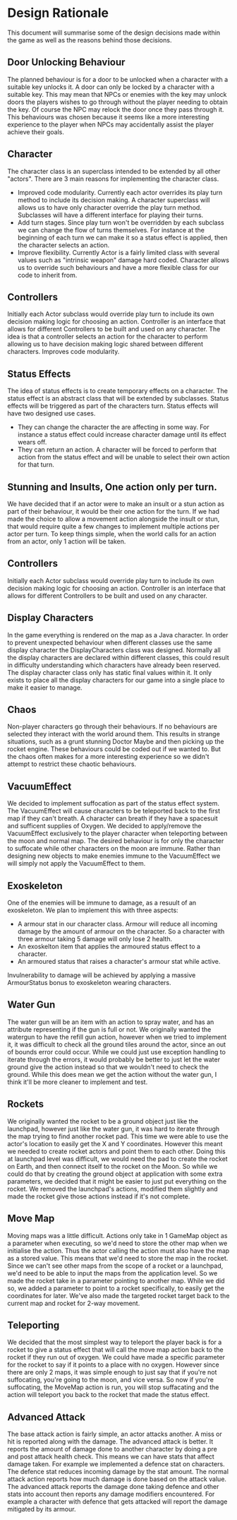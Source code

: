 # Design Rationale
This document will summarise some of the design decisions made within the game as well as the reasons behind those decisions.

## Door Unlocking Behaviour
The planned behaviour is for a door to be unlocked when a character with a suitable key unlocks it. A door can only be locked by a character with a suitable key.
This may mean that NPCs or enemies with the key may unlock doors the players wishes to go through without the player needing to obtain the key. Of course the NPC may relock the door once they pass through it.
This behaviours was chosen because it seems like a more interesting experience to the player when NPCs may accidentally assist the player achieve their goals.

## Character
The character class is an superclass intended to be extended by all other "actors". There are 3 main reasons for implementing the character class.
* Improved code modularity. Currently each actor overrides its play turn method to include its decision making. A character superclass will allows us to have only character override the play turn method. Subclasses will have a different interface for playing their turns.
* Add turn stages. Since play turn won't be overridden by each subclass we can change the flow of turns themselves. For instance at the beginning of each turn we can make it so a status effect is applied, then the character selects an action.
* Improve flexibility. Currently Actor is a fairly limited class with several values such as "intrinsic weapon" damage hard coded. Character allows us to override such behaviours and have a more flexible class for our code to inherit from.

## Controllers
Initially each Actor subclass would override play turn to include its own decision making logic for choosing an action. Controller is an interface that allows for different Controllers to be built and used on any character. The idea is that a controller selects an action for the character to perform allowing us to have decision making logic shared between different characters. Improves code modularity.


## Status Effects
The idea of status effects is to create temporary effects on a character. The status effect is an abstract class that will be extended by subclasses. Status effects will be triggered as part of the characters turn.
Status effects will have two designed use cases.
*  They can change the character the are affecting in some way. For instance a status effect could increase character damage until its effect wears off.
*  They can return an action. A character will be forced to perform that action from the status effect and will be unable to select their own action for that turn.

## Stunning and Insults, One action only per turn.
We have decided that if an actor were to make an insult or a stun action as part of their behaviour, it would be their one action for the turn. If we had made the choice to allow a movement action alongside the insult or stun, that would require quite a few changes to implement multiple actions per actor per turn. To keep things simple, when the world calls for an action from an actor, only 1 action will be taken.

## Controllers
Initially each Actor subclass would override play turn to include its own decision making logic for choosing an action. Controller is an interface that allows for different Controllers to be built and used on any character.

## Display Characters
In the game everything is rendered on the map as a Java character. In order to prevent unexpected behaviour when different classes use the same display character the DisplayCharacters class was designed. Normally all the display characters are declared within different classes, this could result in difficulty understanding which characters have already been reserved. The display character class only has static final values within it. It only exists to place all the display characters for our game into a single place to make it easier to manage.

## Chaos
Non-player characters go through their behaviours. If no behaviours are selected they interact with the world around them. This results in strange situations, such as a grunt stunning Doctor Maybe and then picking up the rocket engine. These behaviours could be coded out if we wanted to. But the chaos often makes for a more interesting experience so we didn't attempt to restrict these chaotic behaviours.

## VacuumEffect
We decided to implement suffocation as part of the status effect system. The VacuumEffect will cause characters to be teleported back to the first map if they can't breath. A character can breath if they have a spacesuit and sufficent supplies of Oxygen. We decided to apply/remove the VacuumEffect exclusively to the player character when teleporting between the moon and normal map. The desired behaviour is for only the character to suffocate while other characters on the moon are immune. Rather than designing new objects to make enemies immune to the VacuumEffect we will simply not apply the VacuumEffect to them.

## Exoskeleton
One of the enemies will be immune to damage, as a resuult of an exoskeleton. We plan to implement this with three aspects:
* A armour stat in our character class. Armour will reduce all incoming damage by the amount of armour on the character. So a character with three armour taking 5 damage will only lose 2 health.
* An exoskelton item that applies the armoured status effect to a character.
* An armoured status that raises a character's armour stat while active.

Invulnerability to damage will be achieved by applying a massive ArmourStatus bonus to exoskeleton wearing characters.

## Water Gun
The water gun will be an item with an action to spray water, and has an attribute representing if the gun is full or not.
We originally wanted the watergun to have the refill gun action, however when we tried to implement it, it was difficult to check all the ground tiles around the actor, since an out of bounds error could occur.
While we could just use exception handling to iterate through the errors, it would probably be better to just let the water ground give the action instead so that we wouldn't need to check the ground.
While this does mean we get the action without the water gun, I think it'll be more cleaner to implement and test.

## Rockets
We originally wanted the rocket to be a ground object just like the launchpad, however just like the water gun, it was hard to iterate through the map trying to find another rocket pad.
This time we were able to use the actor's location to easily get the X and Y coordinates. However this meant we needed to create rocket actors and point them to each other.
Doing this at launchpad level was difficult, we would need the pad to create the rocket on Earth, and then connect itself to the rocket on the Moon.
So while we could do that by creating the ground object at application with some extra parameters, we decided that it might be easier to just put everything on the rocket.
We removed the launchpad's actions, modified them slightly and made the rocket give those actions instead if it's not complete.

## Move Map
Moving maps was a little difficult. Actions only take in 1 GameMap object as a parameter when executing, so we'd need to store the other map when we initialise the action.
Thus the actor calling the action must also have the map as a stored value. This means that we'd need to store the map in the rocket.
Since we can't see other maps from the scope of a rocket or a launchpad, we'd need to be able to input the maps from the application level.
So we made the rocket take in a parameter pointing to another map.
While we did so, we added a parameter to point to a rocket specifically, to easily get the coordinates for later.
We've also made the targeted rocket target back to the current map and rocket for 2-way movement.

## Teleporting
We decided that the most simplest way to teleport the player back is for a rocket to give a status effect that will call the move map action back to the rocket if they run out of oxygen.
We could have made a specific parameter for the rocket to say if it points to a place with no oxygen.
However since there are only 2 maps, it was simple enough to just say that if you're not suffocating, you're going to the moon, and vice versa.
So now if you're suffocating, the MoveMap action is run, you will stop suffacating and the action will teleport you back to the rocket that made the status effect.

## Advanced Attack
The base attack action is fairly simple, an actor attacks another. A miss or hit is reported along with the damage. The advanced attack is better. It reports the amount of damage done to another character by doing a pre and post attack health check. This means we can have stats that affect damage taken. For example we implemented a defence stat on characters. The defence stat reduces incoming damage by the stat amount. The normal attack action reports how much damage is done based on the attack value. The advanced attack reports the damage done taking defence and other stats into account then reports any damage modifiers encountered. For example a character with defence that gets attacked will report the damage mitigated by its armour. 